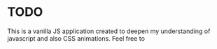 # TODO
This is a vanilla JS application created to deepen my understanding of javascript and also CSS animations. Feel free to 
